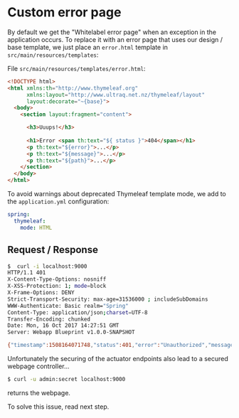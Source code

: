 # Custom error page

By default we get the "Whitelabel error page" when an exception in the application occurs.
To replace it with an error page that uses our design / base template, we just place an `error.html` template in `src/main/resources/templates`:

File `src/main/resources/templates/error.html`:

```html
<!DOCTYPE html>
<html xmlns:th="http://www.thymeleaf.org"
      xmlns:layout="http://www.ultraq.net.nz/thymeleaf/layout"
      layout:decorate="~{base}">
  <body>
    <section layout:fragment="content">

      <h3>Uuups!</h3>
      
      <h1>Error <span th:text="${ status }">404</span></h1>
      <p th:text="${error}">...</p>
      <p th:text="${message}">...</p>
      <p th:text="${path}">...</p>
    </section>
  </body>
</html>
```

To avoid warnings about deprecated Thymeleaf template mode, we add to the `application.yml` configuration:

```yml
spring:
  thymeleaf:
    mode: HTML
```



## Request / Response

```sh
$  curl -i localhost:9000
HTTP/1.1 401 
X-Content-Type-Options: nosniff
X-XSS-Protection: 1; mode=block
X-Frame-Options: DENY
Strict-Transport-Security: max-age=31536000 ; includeSubDomains
WWW-Authenticate: Basic realm="Spring"
Content-Type: application/json;charset=UTF-8
Transfer-Encoding: chunked
Date: Mon, 16 Oct 2017 14:27:51 GMT
Server: Webapp Blueprint v1.0.0-SNAPSHOT

{"timestamp":1508164071748,"status":401,"error":"Unauthorized","message":"Full authentication is required to access this resource","path":"/"}
```

Unfortunately the securing of the actuator endpoints also lead to a secured webpage controller...

```sh
$ curl -u admin:secret localhost:9000
```

returns the webpage.

To solve this issue, read next step.

